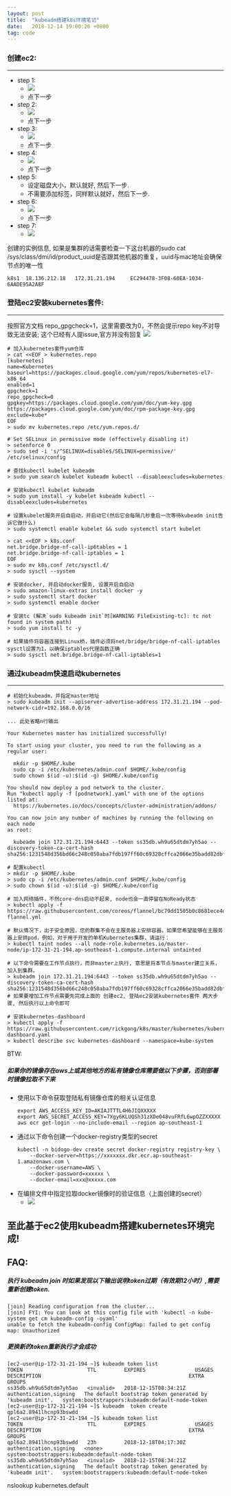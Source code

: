 ```yaml
---
layout: post
title:  "kubeadm搭建k8s环境笔记"
date:   2018-12-14 19:00:26 +0800
tag: code
---
```


### 创建ec2:
---

- step 1:
    - ![](/images/2018-12-14-kubeadm-0.png)
    - 点下一步
- step 2:
    - ![](/images/2018-12-14-kubeadm-1.png)
    - 点下一步
- step 3:
    - ![](/images/2018-12-14-kubeadm-2.png)
    - 点下一步
- step 4:
    - ![](/images/2018-12-14-kubeadm-3.png)
    - 点下一步
- step 5:
    - 设定磁盘大小，默认就好, 然后下一步.
    - 不需要添加标签，同样默认就好，然后下一步.
- step 6:
    - ![](/images/2018-12-14-kubeadm-4.png)
    - 点下一步
- step 7:
    - ![](/images/2018-12-14-kubeadm-5.png)

创建的实例信息, 如果是集群的话需要检查一下这台机器的sudo cat /sys/class/dmi/id/product_uuid是否跟其他机器的重复，uuid与mac地址会确保节点的唯一性
```
k8s1  18.136.212.18   172.31.21.194		EC294478-3F08-60EA-1034-6AADE95A2A8F
```

### 登陆ec2安装kubernetes套件:
---

按照官方文档 repo_gpgcheck=1，这里需要改为0，不然会提示repo key不对导致无法安装; 这个已经有人提issue,官方并没有回复
![](/images/2018-12-14-kubeadm-6.png)

```
# 加入kubernetes套件yum仓库
> cat <<EOF > kubernetes.repo
[kubernetes]
name=Kubernetes
baseurl=https://packages.cloud.google.com/yum/repos/kubernetes-el7-x86_64
enabled=1
gpgcheck=1
repo_gpgcheck=0
gpgkey=https://packages.cloud.google.com/yum/doc/yum-key.gpg https://packages.cloud.google.com/yum/doc/rpm-package-key.gpg
exclude=kube*
EOF
> sudo mv kubernetes.repo /etc/yum.repos.d/

# Set SELinux in permissive mode (effectively disabling it)
> setenforce 0
> sudo sed -i 's/^SELINUX=disable$/SELINUX=permissive/' /etc/selinux/config

# 查找kubectl kubelet kubeadm
> sudo yum search kubelet kubeadm kubectl --disableexcludes=kubernetes

# 安装kubectl kubelet kubeadm
> sudo yum install -y kubelet kubeadm kubectl --disableexcludes=kubernetes

# 设置kubelet服务开启自启动，并启动它(然后它会每隔几秒重启一次等待kubeadm init告诉它做什么)
> sudo systemctl enable kubelet && sudo systemctl start kubelet
```

```
> cat <<EOF > k8s.conf
net.bridge.bridge-nf-call-ip6tables = 1
net.bridge.bridge-nf-call-iptables = 1
EOF
> sudo mv k8s.conf /etc/sysctl.d/
> sudo sysctl --system

# 安装docker, 并启动docker服务, 设置开启自启动
> sudo amazon-linux-extras install docker -y
> sudo systemctl start docker
> sudo systemctl enable docker

# 安装tc (解决`sudo kubeadm init`时[WARNING FileExisting-tc]: tc not found in system path)
> sudo yum install tc -y

# 如果插件将容器连接到Linux桥，插件必须将net/bridge/bridge-nf-call-iptables sysctl设置为1，以确保iptables代理函数正确
> sudo sysctl net.bridge.bridge-nf-call-iptables=1
```

### 通过kubeadm快速启动kubernetes
---

```
# 初始化kubeadm，并指定master地址
> sudo kubeadm init --apiserver-advertise-address 172.31.21.194 --pod-network-cidr=192.168.0.0/16

... 此处省略n行输出

Your Kubernetes master has initialized successfully!

To start using your cluster, you need to run the following as a regular user:

  mkdir -p $HOME/.kube
  sudo cp -i /etc/kubernetes/admin.conf $HOME/.kube/config
  sudo chown $(id -u):$(id -g) $HOME/.kube/config

You should now deploy a pod network to the cluster.
Run "kubectl apply -f [podnetwork].yaml" with one of the options listed at:
  https://kubernetes.io/docs/concepts/cluster-administration/addons/

You can now join any number of machines by running the following on each node
as root:

  kubeadm join 172.31.21.194:6443 --token ss35db.wh9u65dtdm7yh5ao --discovery-token-ca-cert-hash sha256:1231548d356bd66c248c050aba7fdb197ff60c69328cffca2066e35badd82dbf
```

```
# 配置kubectl
> mkdir -p $HOME/.kube
> sudo cp -i /etc/kubernetes/admin.conf $HOME/.kube/config
> sudo chown $(id -u):$(id -g) $HOME/.kube/config

# 加入网络插件，不然core-dns启动不起来, node也会一直停留在NoReady状态
> kubectl apply -f https://raw.githubusercontent.com/coreos/flannel/bc79dd1505b0c8681ece4de4c0d86c5cd2643275/Documentation/kube-flannel.yml

# 默认情况下，出于安全原因，您的群集不会在主服务器上安排容器。如果您希望能够在主服务器上安排pod，例如，对于用于开发的单机Kubernetes集群，请运行：
> kubectl taint nodes --all node-role.kubernetes.io/master-
node/ip-172-31-21-194.ap-southeast-1.compute.internal untainted

# 以下命令需要在工作节点执行，而非master上执行, 意思是将本节点与master建立关系，加入到集群。
> kubeadm join 172.31.21.194:6443 --token ss35db.wh9u65dtdm7yh5ao --discovery-token-ca-cert-hash sha256:1231548d356bd66c248c050aba7fdb197ff60c69328cffca2066e35badd82dbf
# 如果要增加工作节点需要先完成上面的 创建ec2, 登陆ec2安装kubernetes套件 两大步骤, 然后执行以上命令即可

# 安装kubernetes-dashboard
> kubectl apply -f https://raw.githubusercontent.com/rickgong/k8s/master/kubernetes/kubernetes-dashboard.yaml
> kubectl describe svc kubernetes-dashboard --namespace=kube-system
```

BTW:

##### 如果你的镜像存在aws上或其他地方的私有镜像仓库需要做以下步骤，否则部署时镜像拉取不下来
- 使用以下命令获取登陆私有镜像仓库的相关认证信息
    ```shell
    export AWS_ACCESS_KEY_ID=AKIAJTTTL4H6JIQXXXXX
    export AWS_SECRET_ACCESS_KEY=7Xgy6KLUQSh31zXDe048vuFRfL6wpOZZXXXXX
    aws ecr get-login --no-include-email --region ap-southeast-1
    ```
- 通过以下命令创建一个docker-registry类型的secret
    ```shell
    kubectl -n bidogo-dev create secret docker-registry registry-key \
        --docker-server=https://xxxxxxx.dkr.ecr.ap-southeast-1.amazonaws.com \
        --docker-username=AWS \
        --docker-password=xxxxxx \
        --docker-email=xxx@xxxxx.com
    ```
- 在编排文件中指定拉取docker镜像时的验证信息（上面创建的secret）
    - ![](/images/2018-12-14-kubeadm-8.png)

## 至此基于ec2使用kubeadm搭建kubernetes环境完成!

## FAQ:

##### 执行 kubeadm join 时如果发现以下输出说明token过期（有效期12小时）,需要重新创建token.
```
[join] Reading configuration from the cluster...
[join] FYI: You can look at this config file with 'kubectl -n kube-system get cm kubeadm-config -oyaml'
unable to fetch the kubeadm-config ConfigMap: failed to get config map: Unauthorized
```

##### 更换新的token重新执行才会成功
```
[ec2-user@ip-172-31-21-194 ~]$ kubeadm token list
TOKEN                     TTL         EXPIRES                USAGES                   DESCRIPTION                                                EXTRA GROUPS
ss35db.wh9u65dtdm7yh5ao   <invalid>   2018-12-15T08:34:21Z   authentication,signing   The default bootstrap token generated by 'kubeadm init'.   system:bootstrappers:kubeadm:default-node-token
[ec2-user@ip-172-31-21-194 ~]$ kubeadm  token create
qpl6a2.8941lhcnp93bswdd
[ec2-user@ip-172-31-21-194 ~]$ kubeadm token list
TOKEN                     TTL         EXPIRES                USAGES                   DESCRIPTION                                                EXTRA GROUPS
qpl6a2.8941lhcnp93bswdd   23h         2018-12-18T04:17:30Z   authentication,signing   <none>                                                     system:bootstrappers:kubeadm:default-node-token
ss35db.wh9u65dtdm7yh5ao   <invalid>   2018-12-15T08:34:21Z   authentication,signing   The default bootstrap token generated by 'kubeadm init'.   system:bootstrappers:kubeadm:default-node-token
```

nslookup kubernetes.default
